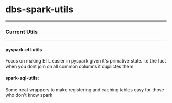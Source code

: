 # dbs-spark-utils

---
### Current Utils
---

#### pyspark-etl-utils
Focus on making ETL easier in pyspark given it's primative state. I.e the fact when you dont join on all common columns it duplictes them



#### spark-sql-utils:  
Some neat wrappers to make registering and caching tables easy for those who don't know spark
